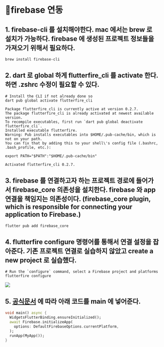 # firebase 연동

## 1. firebase-cli 를 설치해야한다. mac 에서는 brew 로 설치가 가능하다. firebase 에 생성된 프로젝트 정보들을 가져오기 위해서 필요하다. <a href="#1-firebase-cli-mac-brew-firebase" id="1-firebase-cli-mac-brew-firebase"></a>

```
brew install firebase-cli
```

## 2. dart 로 global 하게 flutterfire\_cli 를 activate 한다. 하면 .zshrc 수정이 필요할 수 있다. <a href="#2-dart-global-flutterfire_cli-activate-zshrc" id="2-dart-global-flutterfire_cli-activate-zshrc"></a>

```
# Install the CLI if not already done so
dart pub global activate flutterfire_cli

Package flutterfire_cli is currently active at version 0.2.7.
The package flutterfire_cli is already activated at newest available version.
To recompile executables, first run `dart pub global deactivate flutterfire_cli`.
Installed executable flutterfire.
Warning: Pub installs executables into $HOME/.pub-cache/bin, which is not on your path.
You can fix that by adding this to your shell\'s config file (.bashrc, .bash_profile, etc.):

export PATH="$PATH":"$HOME/.pub-cache/bin"

Activated flutterfire_cli 0.2.7.
```

## 3. firebase 를 연결하고자 하는 프로젝트 경로에 들어가서 firebase\_core 의존성을 설치한다. firebase 와 app 연결을 책임지는 의존성이다. (firebase\_core plugin, which is responsible for connecting your application to Firebase.) <a href="#3-firebase-firebase_core-firebase-app-firebase_core-plugin-which-is-responsible-for-connecting-your" id="3-firebase-firebase_core-firebase-app-firebase_core-plugin-which-is-responsible-for-connecting-your"></a>

```
flutter pub add firebase_core
```

## 4. flutterfire configure 명령어를 통해서 연결 설정을 잡아준다. 기존 프로젝트 연결로 실습하지 않았고 create a new project 로 실습했다. <a href="#4-flutterfire-configure-create-a-new-project" id="4-flutterfire-configure-create-a-new-project"></a>

```
# Run the `configure` command, select a Firebase project and platforms
flutterfire configure
```

![](https://fistkim101.github.io/images/connection-firebase-flutter.png)

## 5. [공식문서](https://firebase.flutter.dev/docs/overview) 에 따라 아래 코드를 main 에 넣어준다. <a href="#5-main" id="5-main"></a>

```dart
void main() async {
  WidgetsFlutterBinding.ensureInitialized();
  await Firebase.initializeApp(
    options: DefaultFirebaseOptions.currentPlatform,
  );
  runApp(MyApp());
}
```
